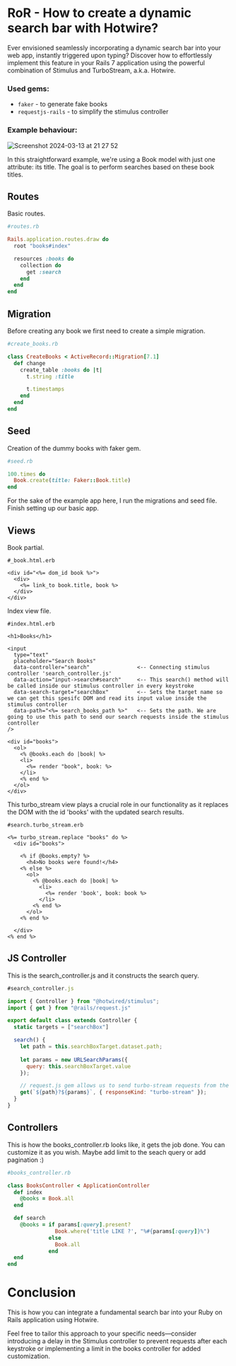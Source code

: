 #  RoR - How to create a dynamic search bar with Hotwire?


Ever envisioned seamlessly incorporating a dynamic search bar into your web app, instantly triggered upon typing? Discover how to effortlessly implement this feature in your Rails 7 application using the powerful combination of Stimulus and TurboStream, a.k.a. Hotwire.
### Used gems:
- `faker` - to generate fake books
- `requestjs-rails` - to simplify the stimulus controller

### Example behaviour:
 
![Screenshot 2024-03-13 at 21 27 52](https://github.com/egemen-dev/egemen-dev.github.io/assets/93445248/616c802e-c15c-40cd-ac56-c6c0cbfb074e)

In this straightforward example, we're using a Book model with just one attribute: its title. The goal is to perform searches based on these book titles.

## Routes
Basic routes.

```ruby
#routes.rb

Rails.application.routes.draw do
  root "books#index"

  resources :books do
    collection do
      get :search
    end
  end
end
```

## Migration
Before creating any book we first need to create a simple migration.

```ruby
#create_books.rb

class CreateBooks < ActiveRecord::Migration[7.1]
  def change
    create_table :books do |t|
      t.string :title

      t.timestamps
    end
  end
end
```

## Seed
Creation of the dummy books with faker gem.

```ruby
#seed.rb

100.times do
  Book.create(title: Faker::Book.title)
end
```
For the sake of the example app here, I run the migrations and seed file. Finish setting up our basic app.

## Views
Book partial.

```erb
#_book.html.erb

<div id="<%= dom_id book %>">
  <div>
    <%= link_to book.title, book %>
  </div>
</div>
```

Index view file.
```erb
#index.html.erb

<h1>Books</h1>

<input
  type="text"
  placeholder="Search Books"
  data-controller="search"               <-- Connecting stimulus controller 'search_controller.js'
  data-action="input->search#search"     <-- This search() method will be called inside our stimulus controller in every keystroke 
  data-search-target="searchBox"         <-- Sets the target name so we can get this spesifc DOM and read its input value inside the stimulus controller
  data-path="<%= search_books_path %>"   <-- Sets the path. We are going to use this path to send our search requests inside the stimulus controller
/>

<div id="books">
  <ol>
    <% @books.each do |book| %>
    <li>
      <%= render "book", book: %>
    </li>
    <% end %>
  </ol>
</div>

```

This turbo_stream view plays a crucial role in our functionality as it replaces the DOM with the id 'books' with the updated search results.

```erb
#search.turbo_stream.erb

<%= turbo_stream.replace "books" do %>
  <div id="books">

    <% if @books.empty? %>
      <h4>No books were found!</h4>
    <% else %>
      <ol>
        <% @books.each do |book| %>
          <li>
            <%= render 'book', book: book %>
          </li>
        <% end %>
      </ol>
    <% end %>

  </div>
<% end %>
```

## JS Controller
This is the search_controller.js and it constructs the search query.

```javascript
#search_controller.js

import { Controller } from "@hotwired/stimulus";
import { get } from "@rails/request.js"

export default class extends Controller {
  static targets = ["searchBox"]

  search() {
    let path = this.searchBoxTarget.dataset.path;
    
    let params = new URLSearchParams({
      query: this.searchBoxTarget.value
    });

    // request.js gem allows us to send turbo-stream requests from the stimulus controller
    get(`${path}?${params}`, { responseKind: "turbo-stream" });
  }
} 
```

## Controllers

This is how the books_controller.rb looks like, it gets the job done. You can customize it as you wish. Maybe add limit to the seach query or add pagination :)

```ruby
#books_controller.rb

class BooksController < ApplicationController
  def index
    @books = Book.all
  end

  def search
    @books = if params[:query].present?
               Book.where('title LIKE ?', "%#{params[:query]}%")
             else
               Book.all
             end
  end
end
```

# Conclusion

This is how you can integrate a fundamental search bar into your Ruby on Rails application using Hotwire.

Feel free to tailor this approach to your specific needs—consider introducing a delay in the Stimulus controller to prevent requests after each keystroke or implementing a limit in the books controller for added customization.
